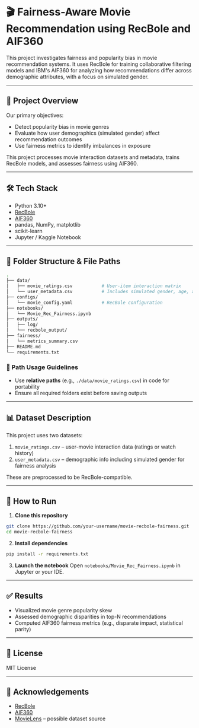 
# 🎬 Fairness-Aware Movie Recommendation using RecBole and AIF360

This project investigates fairness and popularity bias in movie recommendation systems. It uses RecBole for training collaborative filtering models and IBM's AIF360 for analyzing how recommendations differ across demographic attributes, with a focus on simulated gender.

---

## 📌 Project Overview

Our primary objectives:

- Detect popularity bias in movie genres
- Evaluate how user demographics (simulated gender) affect recommendation outcomes
- Use fairness metrics to identify imbalances in exposure

This project processes movie interaction datasets and metadata, trains RecBole models, and assesses fairness using AIF360.

---

## 🛠️ Tech Stack

- Python 3.10+
- [RecBole](https://recbole.io)
- [AIF360](https://aif360.readthedocs.io/)
- pandas, NumPy, matplotlib
- scikit-learn
- Jupyter / Kaggle Notebook

---

## 📁 Folder Structure & File Paths

```bash
.
├── data/
│   ├── movie_ratings.csv           # User-item interaction matrix
│   └── user_metadata.csv           # Includes simulated gender, age, and region
├── configs/
│   └── movie_config.yaml           # RecBole configuration
├── notebooks/
│   └── Movie_Rec_Fairness.ipynb
├── outputs/
│   ├── log/
│   └── recbole_output/
├── fairness/
│   └── metrics_summary.csv
├── README.md
└── requirements.txt
```

### 🔄 Path Usage Guidelines

- Use **relative paths** (e.g., `./data/movie_ratings.csv`) in code for portability
- Ensure all required folders exist before saving outputs

---

## 📊 Dataset Description

This project uses two datasets:

1. `movie_ratings.csv` – user-movie interaction data (ratings or watch history)
2. `user_metadata.csv` – demographic info including simulated gender for fairness analysis

These are preprocessed to be RecBole-compatible.

---

## 🚀 How to Run

1. **Clone this repository**
```bash
git clone https://github.com/your-username/movie-recbole-fairness.git
cd movie-recbole-fairness
```

2. **Install dependencies**
```bash
pip install -r requirements.txt
```

3. **Launch the notebook**
Open `notebooks/Movie_Rec_Fairness.ipynb` in Jupyter or your IDE.

---

## ✅ Results

- Visualized movie genre popularity skew
- Assessed demographic disparities in top-N recommendations
- Computed AIF360 fairness metrics (e.g., disparate impact, statistical parity)

---

## 📄 License

MIT License

---

## 🤝 Acknowledgements

- [RecBole](https://github.com/RUCAIBox/RecBole)
- [AIF360](https://github.com/Trusted-AI/AIF360)
- [MovieLens](https://grouplens.org/datasets/movielens/) – possible dataset source
